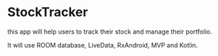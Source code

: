 # StockTracker
this app will help users to track their stock and manage their portfolio. 

It will use ROOM database, LiveData, RxAndroid, MVP and Kotlin.
